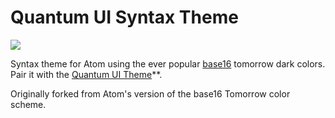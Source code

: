 # Quantum UI Syntax Theme

<img src="https://dl.dropboxusercontent.com/u/27056280/Screenshot%202015-01-18%2013.49.34.png" />

Syntax theme for Atom using the ever popular [base16][base16] tomorrow dark colors. Pair it with the [Quantum UI Theme](https://github.com/mbullington/quantum-ui)**.

Originally forked from Atom's version of the base16 Tomorrow color scheme.

[base16]: https://github.com/chriskempson/base16
